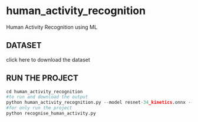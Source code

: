 # human_activity_recognition
Human Activity Recognition using ML

## DATASET

click here to download the dataset

## RUN THE PROJECT
```python
cd human_activity_recognition
#to run and download the output
python human_activity_recognition.py --model resnet-34_kinetics.onnx --classes action_recognition_kinetics.txt --input videos/example_activities.mp4 --gpu 1 --output output.mp4
#for only run the project
python recognise_human_activity.py
```
